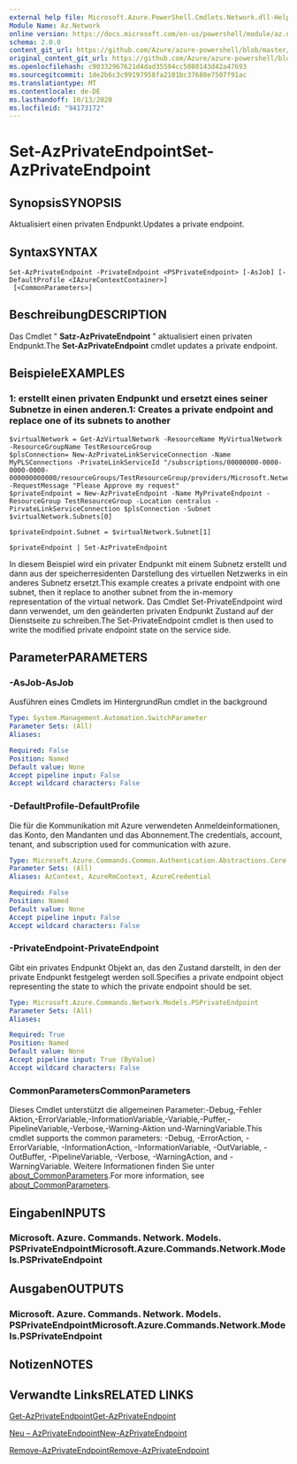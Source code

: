 ```yaml
---
external help file: Microsoft.Azure.PowerShell.Cmdlets.Network.dll-Help.xml
Module Name: Az.Network
online version: https://docs.microsoft.com/en-us/powershell/module/az.network/set-azprivateendpoint
schema: 2.0.0
content_git_url: https://github.com/Azure/azure-powershell/blob/master/src/Network/Network/help/Set-AzPrivateEndpoint.md
original_content_git_url: https://github.com/Azure/azure-powershell/blob/master/src/Network/Network/help/Set-AzPrivateEndpoint.md
ms.openlocfilehash: c90332967621d4dad35594cc5080143d42a47693
ms.sourcegitcommit: 1de2b6c3c99197958fa2101bc37680e7507f91ac
ms.translationtype: MT
ms.contentlocale: de-DE
ms.lasthandoff: 10/13/2020
ms.locfileid: "94173172"
---
```

# <span data-ttu-id="f8a28-101">Set-AzPrivateEndpoint</span><span class="sxs-lookup"><span data-stu-id="f8a28-101">Set-AzPrivateEndpoint</span></span>

## <span data-ttu-id="f8a28-102">Synopsis</span><span class="sxs-lookup"><span data-stu-id="f8a28-102">SYNOPSIS</span></span>
<span data-ttu-id="f8a28-103">Aktualisiert einen privaten Endpunkt.</span><span class="sxs-lookup"><span data-stu-id="f8a28-103">Updates a private endpoint.</span></span>

## <span data-ttu-id="f8a28-104">Syntax</span><span class="sxs-lookup"><span data-stu-id="f8a28-104">SYNTAX</span></span>

```
Set-AzPrivateEndpoint -PrivateEndpoint <PSPrivateEndpoint> [-AsJob] [-DefaultProfile <IAzureContextContainer>]
 [<CommonParameters>]
```

## <span data-ttu-id="f8a28-105">Beschreibung</span><span class="sxs-lookup"><span data-stu-id="f8a28-105">DESCRIPTION</span></span>
<span data-ttu-id="f8a28-106">Das Cmdlet " **Satz-AzPrivateEndpoint** " aktualisiert einen privaten Endpunkt.</span><span class="sxs-lookup"><span data-stu-id="f8a28-106">The **Set-AzPrivateEndpoint** cmdlet updates a private endpoint.</span></span>

## <span data-ttu-id="f8a28-107">Beispiele</span><span class="sxs-lookup"><span data-stu-id="f8a28-107">EXAMPLES</span></span>

### <span data-ttu-id="f8a28-108">1: erstellt einen privaten Endpunkt und ersetzt eines seiner Subnetze in einen anderen.</span><span class="sxs-lookup"><span data-stu-id="f8a28-108">1: Creates a private endpoint and replace one of its subnets to another</span></span>
```
$virtualNetwork = Get-AzVirtualNetwork -ResourceName MyVirtualNetwork -ResourceGroupName TestResourceGroup
$plsConnection= New-AzPrivateLinkServiceConnection -Name MyPLSConnections -PrivateLinkServiceId "/subscriptions/00000000-0000-0000-0000-000000000000/resourceGroups/TestResourceGroup/providers/Microsoft.Network/privateLinkServices/privateLinkService" -RequestMessage "Please Approve my request"
$privateEndpoint = New-AzPrivateEndpoint -Name MyPrivateEndpoint -ResourceGroup TestResourceGroup -Location centralus -PirvateLinkServiceConnection $plsConnection -Subnet $virtualNetwork.Subnets[0]

$privateEndpoint.Subnet = $virtualNetwork.Subnet[1]

$privateEndpoint | Set-AzPrivateEndpoint
```

<span data-ttu-id="f8a28-109">In diesem Beispiel wird ein privater Endpunkt mit einem Subnetz erstellt und dann aus der speicherresidenten Darstellung des virtuellen Netzwerks in ein anderes Subnetz ersetzt.</span><span class="sxs-lookup"><span data-stu-id="f8a28-109">This example creates a private endpoint with one subnet, then it replace to another subnet from the in-memory representation of the virtual network.</span></span> <span data-ttu-id="f8a28-110">Das Cmdlet Set-PrivateEndpoint wird dann verwendet, um den geänderten privaten Endpunkt Zustand auf der Dienstseite zu schreiben.</span><span class="sxs-lookup"><span data-stu-id="f8a28-110">The Set-PrivateEndpoint cmdlet is then used to write the modified private endpoint state on the service side.</span></span> 

## <span data-ttu-id="f8a28-111">Parameter</span><span class="sxs-lookup"><span data-stu-id="f8a28-111">PARAMETERS</span></span>

### <span data-ttu-id="f8a28-112">-AsJob</span><span class="sxs-lookup"><span data-stu-id="f8a28-112">-AsJob</span></span>
<span data-ttu-id="f8a28-113">Ausführen eines Cmdlets im Hintergrund</span><span class="sxs-lookup"><span data-stu-id="f8a28-113">Run cmdlet in the background</span></span>

```yaml
Type: System.Management.Automation.SwitchParameter
Parameter Sets: (All)
Aliases:

Required: False
Position: Named
Default value: None
Accept pipeline input: False
Accept wildcard characters: False
```

### <span data-ttu-id="f8a28-114">-DefaultProfile</span><span class="sxs-lookup"><span data-stu-id="f8a28-114">-DefaultProfile</span></span>
<span data-ttu-id="f8a28-115">Die für die Kommunikation mit Azure verwendeten Anmeldeinformationen, das Konto, den Mandanten und das Abonnement.</span><span class="sxs-lookup"><span data-stu-id="f8a28-115">The credentials, account, tenant, and subscription used for communication with azure.</span></span>

```yaml
Type: Microsoft.Azure.Commands.Common.Authentication.Abstractions.Core.IAzureContextContainer
Parameter Sets: (All)
Aliases: AzContext, AzureRmContext, AzureCredential

Required: False
Position: Named
Default value: None
Accept pipeline input: False
Accept wildcard characters: False
```

### <span data-ttu-id="f8a28-116">-PrivateEndpoint</span><span class="sxs-lookup"><span data-stu-id="f8a28-116">-PrivateEndpoint</span></span>
<span data-ttu-id="f8a28-117">Gibt ein privates Endpunkt Objekt an, das den Zustand darstellt, in den der private Endpunkt festgelegt werden soll.</span><span class="sxs-lookup"><span data-stu-id="f8a28-117">Specifies a private endpoint object representing the state to which the private endpoint should be set.</span></span>

```yaml
Type: Microsoft.Azure.Commands.Network.Models.PSPrivateEndpoint
Parameter Sets: (All)
Aliases:

Required: True
Position: Named
Default value: None
Accept pipeline input: True (ByValue)
Accept wildcard characters: False
```

### <span data-ttu-id="f8a28-118">CommonParameters</span><span class="sxs-lookup"><span data-stu-id="f8a28-118">CommonParameters</span></span>
<span data-ttu-id="f8a28-119">Dieses Cmdlet unterstützt die allgemeinen Parameter:-Debug,-Fehler Aktion,-ErrorVariable,-InformationVariable,-Variable,-Puffer,-PipelineVariable,-Verbose,-Warning-Aktion und-WarningVariable.</span><span class="sxs-lookup"><span data-stu-id="f8a28-119">This cmdlet supports the common parameters: -Debug, -ErrorAction, -ErrorVariable, -InformationAction, -InformationVariable, -OutVariable, -OutBuffer, -PipelineVariable, -Verbose, -WarningAction, and -WarningVariable.</span></span> <span data-ttu-id="f8a28-120">Weitere Informationen finden Sie unter [about_CommonParameters](http://go.microsoft.com/fwlink/?LinkID=113216).</span><span class="sxs-lookup"><span data-stu-id="f8a28-120">For more information, see [about_CommonParameters](http://go.microsoft.com/fwlink/?LinkID=113216).</span></span>

## <span data-ttu-id="f8a28-121">Eingaben</span><span class="sxs-lookup"><span data-stu-id="f8a28-121">INPUTS</span></span>

### <span data-ttu-id="f8a28-122">Microsoft. Azure. Commands. Network. Models. PSPrivateEndpoint</span><span class="sxs-lookup"><span data-stu-id="f8a28-122">Microsoft.Azure.Commands.Network.Models.PSPrivateEndpoint</span></span>

## <span data-ttu-id="f8a28-123">Ausgaben</span><span class="sxs-lookup"><span data-stu-id="f8a28-123">OUTPUTS</span></span>

### <span data-ttu-id="f8a28-124">Microsoft. Azure. Commands. Network. Models. PSPrivateEndpoint</span><span class="sxs-lookup"><span data-stu-id="f8a28-124">Microsoft.Azure.Commands.Network.Models.PSPrivateEndpoint</span></span>

## <span data-ttu-id="f8a28-125">Notizen</span><span class="sxs-lookup"><span data-stu-id="f8a28-125">NOTES</span></span>

## <span data-ttu-id="f8a28-126">Verwandte Links</span><span class="sxs-lookup"><span data-stu-id="f8a28-126">RELATED LINKS</span></span>

[<span data-ttu-id="f8a28-127">Get-AzPrivateEndpoint</span><span class="sxs-lookup"><span data-stu-id="f8a28-127">Get-AzPrivateEndpoint</span></span>](./Get-AzPrivateEndpoint.md)

[<span data-ttu-id="f8a28-128">Neu – AzPrivateEndpoint</span><span class="sxs-lookup"><span data-stu-id="f8a28-128">New-AzPrivateEndpoint</span></span>](./New-AzPrivateEndpoint.md)

[<span data-ttu-id="f8a28-129">Remove-AzPrivateEndpoint</span><span class="sxs-lookup"><span data-stu-id="f8a28-129">Remove-AzPrivateEndpoint</span></span>](./Remove-AzPrivateEndpoint.md)


